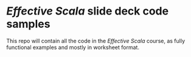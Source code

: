 # _Effective Scala_ slide deck code samples

This repo will contain all the code in the _Effective Scala_ course,
as fully functional examples and mostly in worksheet format.

